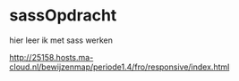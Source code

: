# sassOpdracht
hier leer ik met sass werken

http://25158.hosts.ma-cloud.nl/bewijzenmap/periode1.4/fro/responsive/index.html
